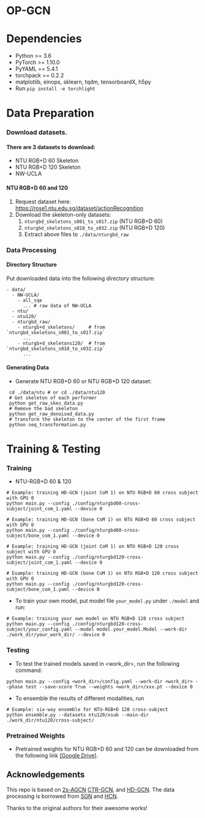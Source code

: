 # OP-GCN

# Dependencies

- Python >= 3.6
- PyTorch >= 1.10.0
- PyYAML == 5.4.1
- torchpack == 0.2.2
- matplotlib, einops, sklearn, tqdm, tensorboardX, h5py
- Run `pip install -e torchlight` 

# Data Preparation

### Download datasets.

#### There are 3 datasets to download:

- NTU RGB+D 60 Skeleton
- NTU RGB+D 120 Skeleton
- NW-UCLA

#### NTU RGB+D 60 and 120

1. Request dataset here: https://rose1.ntu.edu.sg/dataset/actionRecognition
2. Download the skeleton-only datasets:
   1. `nturgbd_skeletons_s001_to_s017.zip` (NTU RGB+D 60)
   2. `nturgbd_skeletons_s018_to_s032.zip` (NTU RGB+D 120)
   3. Extract above files to `./data/nturgbd_raw`


### Data Processing

#### Directory Structure

Put downloaded data into the following directory structure:

```
- data/
  - NW-UCLA/
    - all_sqe
      ... # raw data of NW-UCLA
  - ntu/
  - ntu120/
  - nturgbd_raw/
    - nturgb+d_skeletons/     # from `nturgbd_skeletons_s001_to_s017.zip`
      ...
    - nturgb+d_skeletons120/  # from `nturgbd_skeletons_s018_to_s032.zip`
      ...
```

#### Generating Data

- Generate NTU RGB+D 60 or NTU RGB+D 120 dataset:

```
 cd ./data/ntu # or cd ./data/ntu120
 # Get skeleton of each performer
 python get_raw_skes_data.py
 # Remove the bad skeleton 
 python get_raw_denoised_data.py
 # Transform the skeleton to the center of the first frame
 python seq_transformation.py
```

# Training & Testing

### Training

- NTU-RGB+D 60 & 120
```
# Example: training HD-GCN (joint CoM 1) on NTU RGB+D 60 cross subject with GPU 0
python main.py --config ./config/nturgbd60-cross-subject/joint_com_1.yaml --device 0

# Example: training HD-GCN (bone CoM 1) on NTU RGB+D 60 cross subject with GPU 0
python main.py --config ./config/nturgbd60-cross-subject/bone_com_1.yaml --device 0

# Example: training HD-GCN (joint CoM 1) on NTU RGB+D 120 cross subject with GPU 0
python main.py --config ./config/nturgbd120-cross-subject/joint_com_1.yaml --device 0

# Example: training HD-GCN (bone CoM 1) on NTU RGB+D 120 cross subject with GPU 0
python main.py --config ./config/nturgbd120-cross-subject/bone_com_1.yaml --device 0
```

- To train your own model, put model file `your_model.py` under `./model` and run:

```
# Example: training your own model on NTU RGB+D 120 cross subject
python main.py --config ./config/nturgbd120-cross-subject/your_config.yaml --model model.your_model.Model --work-dir ./work_dir/your_work_dir/ --device 0
```

### Testing

- To test the trained models saved in <work_dir>, run the following command:

```
python main.py --config <work_dir>/config.yaml --work-dir <work_dir> --phase test --save-score True --weights <work_dir>/xxx.pt --device 0
```

- To ensemble the results of different modalities, run 
```
# Example: six-way ensemble for NTU-RGB+D 120 cross-subject
python ensemble.py --datasets ntu120/xsub --main-dir ./work_dir/ntu120/cross-subject/
```

### Pretrained Weights

- Pretrained weights for NTU RGB+D 60 and 120 can be downloaded from the following link [[Google Drive]](https://drive.google.com/drive/folders/1FB_IQdTMWE8cRvwE2KiyxC0P6LyqZku4?usp=sharing).

## Acknowledgements
This repo is based on [2s-AGCN](https://github.com/lshiwjx/2s-AGCN) [CTR-GCN](https://github.com/Uason-Chen/CTR-GCN), and [HD-GCN](https://github.com/Jho-Yonsei/HD-GCN). The data processing is borrowed from [SGN](https://github.com/microsoft/SGN) and [HCN](https://github.com/huguyuehuhu/HCN-pytorch).

Thanks to the original authors for their awesome works!
